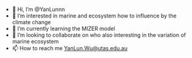 - 👋 Hi, I’m @YanLunnn
- 👀 I’m interested in marine and ecosystem how to influence by the climate change
- 🌱 I’m currently learning the MIZER model
- 💞️ I’m looking to collaborate on who also interesting in the variation of marine ecosystem
- 📫 How to reach me YanLun.Wu@utas.edu.au

<!---
YanLunnn/YanLunnn is a ✨ special ✨ repository because its `README.md` (this file) appears on your GitHub profile.
You can click the Preview link to take a look at your changes.
--->
